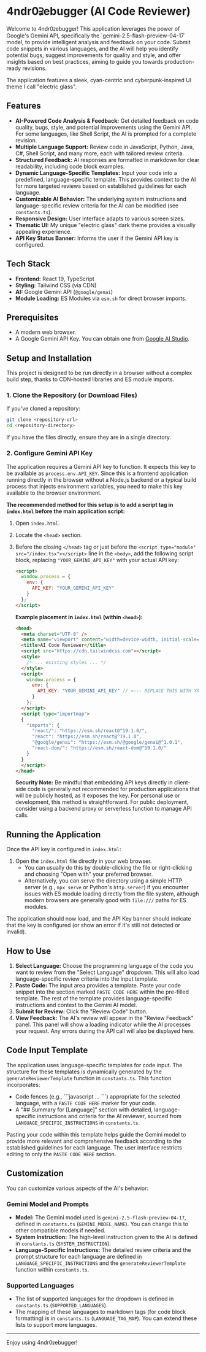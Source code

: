 # 4ndr0⫌ebugger (AI Code Reviewer)

Welcome to 4ndr0⫌ebugger! This application leverages the power of Google's Gemini API, specifically the \`gemini-2.5-flash-preview-04-17\` model, to provide intelligent analysis and feedback on your code. Submit code snippets in various languages, and the AI will help you identify potential bugs, suggest improvements for quality and style, and offer insights based on best practices, aiming to guide you towards production-ready revisions.

The application features a sleek, cyan-centric and cyberpunk-inspired UI theme I call "electric glass".

<!--
**Screenshot Placeholder:**
Consider adding a screenshot or a GIF of the application in action here.
Example:
![Application Screenshot](path/to/your/screenshot.png)
-->

## Features

*   **AI-Powered Code Analysis & Feedback:** Get detailed feedback on code quality, bugs, style, and potential improvements using the Gemini API. For some languages, like Shell Script, the AI is prompted for a complete revision.
*   **Multiple Language Support:** Review code in JavaScript, Python, Java, C#, Shell Script, and many more, each with tailored review criteria.
*   **Structured Feedback:** AI responses are formatted in markdown for clear readability, including code block examples.
*   **Dynamic Language-Specific Templates:** Input your code into a predefined, language-specific template. This provides context to the AI for more targeted reviews based on established guidelines for each language.
*   **Customizable AI Behavior:** The underlying system instructions and language-specific review criteria for the AI can be modified (see `constants.ts`).
*   **Responsive Design:** User interface adapts to various screen sizes.
*   **Thematic UI:** My unique "electric glass" dark theme provides a visually appealing experience.
*   **API Key Status Banner:** Informs the user if the Gemini API key is configured.

## Tech Stack

*   **Frontend:** React 19, TypeScript
*   **Styling:** Tailwind CSS (via CDN)
*   **AI:** Google Gemini API (`@google/genai`)
*   **Module Loading:** ES Modules via `esm.sh` for direct browser imports.

## Prerequisites

*   A modern web browser.
*   A Google Gemini API Key. You can obtain one from [Google AI Studio](https://aistudio.google.com/app/apikey).

## Setup and Installation

This project is designed to be run directly in a browser without a complex build step, thanks to CDN-hosted libraries and ES module imports.

### 1. Clone the Repository (or Download Files)

If you've cloned a repository:
```bash
git clone <repository-url>
cd <repository-directory>
```
If you have the files directly, ensure they are in a single directory.

### 2. Configure Gemini API Key

The application requires a Gemini API key to function. It expects this key to be available as `process.env.API_KEY`. Since this is a frontend application running directly in the browser without a Node.js backend or a typical build process that injects environment variables, you need to make this key available to the browser environment.

**The recommended method for this setup is to add a script tag in `index.html` before the main application script:**

1.  Open `index.html`.
2.  Locate the `<head>` section.
3.  Before the closing `</head>` tag or just before the `<script type="module" src="/index.tsx"></script>` line in the `<body>`, add the following script block, replacing `"YOUR_GEMINI_API_KEY"` with your actual API key:

    ```html
    <script>
      window.process = {
        env: {
          API_KEY: "YOUR_GEMINI_API_KEY"
        }
      };
    </script>
    ```

    **Example placement in `index.html` (within `<head>`):**
    ```html
    <head>
      <meta charset="UTF-8" />
      <meta name="viewport" content="width=device-width, initial-scale=1.0" />
      <title>AI Code Reviewer</title>
      <script src="https://cdn.tailwindcss.com"></script>
      <style>
        /* ... existing styles ... */
      </style>
      <script>
        window.process = {
          env: {
            API_KEY: "YOUR_GEMINI_API_KEY" // <--- REPLACE THIS WITH YOUR ACTUAL KEY
          }
        };
      </script>
      <script type="importmap">
      {
        "imports": {
          "react/": "https://esm.sh/react@^19.1.0/",
          "react": "https://esm.sh/react@^19.1.0",
          "@google/genai": "https://esm.sh/@google/genai@^1.0.1",
          "react-dom/": "https://esm.sh/react-dom@^19.1.0/"
        }
      }
      </script>
    </head>
    ```

    **Security Note:** Be mindful that embedding API keys directly in client-side code is generally not recommended for production applications that will be publicly hosted, as it exposes the key. For personal use or development, this method is straightforward. For public deployment, consider using a backend proxy or serverless function to manage API calls.

## Running the Application

Once the API key is configured in `index.html`:

1.  Open the `index.html` file directly in your web browser.
    *   You can usually do this by double-clicking the file or right-clicking and choosing "Open with" your preferred browser.
    *   Alternatively, you can serve the directory using a simple HTTP server (e.g., `npx serve` or Python's `http.server`) if you encounter issues with ES module loading directly from the file system, although modern browsers are generally good with `file:///` paths for ES modules.

The application should now load, and the API Key banner should indicate that the key is configured (or show an error if it's still not detected or invalid).

## How to Use

1.  **Select Language:** Choose the programming language of the code you want to review from the "Select Language" dropdown. This will also load language-specific review criteria into the input template.
2.  **Paste Code:** The input area provides a template. Paste your code snippet into the section marked `PASTE CODE HERE` within the pre-filled template. The rest of the template provides language-specific instructions and context to the Gemini AI model.
3.  **Submit for Review:** Click the "Review Code" button.
4.  **View Feedback:** The AI's review will appear in the "Review Feedback" panel. This panel will show a loading indicator while the AI processes your request. Any errors during the API call will also be displayed here.

## Code Input Template

The application uses language-specific templates for code input. The structure for these templates is dynamically generated by the `generateReviewerTemplate` function in `constants.ts`. This function incorporates:
*   Code fences (e.g., \`\`\`javascript ... \`\`\`) appropriate for the selected language, with a `PASTE CODE HERE` marker for your code.
*   A "## Summary for [Language]" section with detailed, language-specific instructions and criteria for the AI reviewer, sourced from `LANGUAGE_SPECIFIC_INSTRUCTIONS` in `constants.ts`.

Pasting your code within this template helps guide the Gemini model to provide more relevant and comprehensive feedback according to the established guidelines for each language. The user interface restricts editing to only the `PASTE CODE HERE` section.

## Customization

You can customize various aspects of the AI's behavior:

### Gemini Model and Prompts

*   **Model:** The Gemini model used is `gemini-2.5-flash-preview-04-17`, defined in `constants.ts` (`GEMINI_MODEL_NAME`). You can change this to other compatible models if needed.
*   **System Instruction:** The high-level instruction given to the AI is defined in `constants.ts` (`SYSTEM_INSTRUCTION`).
*   **Language-Specific Instructions:** The detailed review criteria and the prompt structure for each language are defined in `LANGUAGE_SPECIFIC_INSTRUCTIONS` and the `generateReviewerTemplate` function within `constants.ts`.

### Supported Languages

*   The list of supported languages for the dropdown is defined in `constants.ts` (`SUPPORTED_LANGUAGES`).
*   The mapping of these languages to markdown tags (for code block formatting) is in `constants.ts` (`LANGUAGE_TAG_MAP`). You can extend these lists to support more languages.

---

Enjoy using 4ndr0⫌ebugger!
